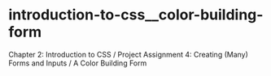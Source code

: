 # introduction-to-css__color-building-form
Chapter 2: Introduction to CSS / Project Assignment 4: Creating (Many) Forms and Inputs / A Color Building Form
